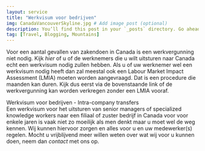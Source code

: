 ```yaml
---
layout: service
title: "Werkvisum voor bedrijven"
img: CanadaVancouverSkyline.jpg # Add image post (optional)
description: You’ll find this post in your `_posts` directory. Go ahead and edit it and re-build the site to see your changes. # Add post description (optional)
tag: [Travel, Blogging, Mountains]
---
```

Voor een aantal gevallen van zakendoen in Canada is een werkvergunning niet nodig. Kijk *hier* of u of de werknemers die u wilt uitsturen naar Canada echt een werkvisum nodig zullen hebben. Als u of uw werknemer wel een werkvisum nodig heeft dan zal meestal ook een Labour Market Impact Assessment (LMIA) moeten worden aangevraagd. Dat is een procedure die maanden kan duren. Kijk dus eerst via de bovenstaande link of de werkvergunning kan worden verkregen zonder een LMIA vooraf.

Werkvisum voor bedrijven - Intra-company transfers<br/>
Een werkvisum voor het uitsturen van senior managers of specialized knowledge workers naar een filiaal of zuster bedrijf in Canada voor voor enkele jaren is vaak niet zo moeilijk als men denkt maar u moet wel de weg kennen. Wij kunnen hiervoor zorgen en alles voor u en uw medewerker(s) regelen. Mocht u vrijblijvend meer willen weten over wat wij voor u kunnen doen, neem dan *contact* met ons op.
